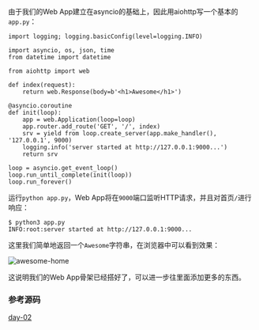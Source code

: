 由于我们的Web App建立在asyncio的基础上，因此用aiohttp写一个基本的`app.py`：

    
    
    import logging; logging.basicConfig(level=logging.INFO)
    
    import asyncio, os, json, time
    from datetime import datetime
    
    from aiohttp import web
    
    def index(request):
        return web.Response(body=b'<h1>Awesome</h1>')
    
    @asyncio.coroutine
    def init(loop):
        app = web.Application(loop=loop)
        app.router.add_route('GET', '/', index)
        srv = yield from loop.create_server(app.make_handler(), '127.0.0.1', 9000)
        logging.info('server started at http://127.0.0.1:9000...')
        return srv
    
    loop = asyncio.get_event_loop()
    loop.run_until_complete(init(loop))
    loop.run_forever()
    

运行`python app.py`，Web App将在`9000`端口监听HTTP请求，并且对首页`/`进行响应：

    
    
    $ python3 app.py
    INFO:root:server started at http://127.0.0.1:9000...
    

这里我们简单地返回一个`Awesome`字符串，在浏览器中可以看到效果：

![awesome-home](http://www.liaoxuefeng.com/files/attachments/0014327731340820dbf437504bb4436a96036b490048551000/l)

这说明我们的Web App骨架已经搭好了，可以进一步往里面添加更多的东西。

### 参考源码

[day-02](https://github.com/michaelliao/awesome-python3-webapp/tree/day-02)


